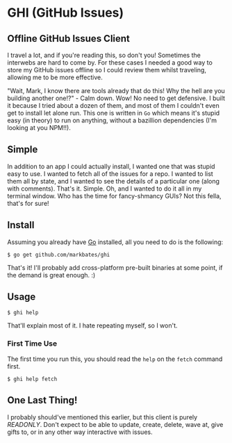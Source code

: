 # GHI (GitHub Issues)

## Offline GitHub Issues Client

I travel a lot, and if you're reading this, so don't you! Sometimes the interwebs are hard to come by. For these cases I needed a good way to store my GitHub issues offline so I could review them whilst traveling, allowing me to be more effective.

"Wait, Mark, I know there are tools already that do this! Why the hell are you building another one!?" - Calm down. Wow! No need to get defensive. I built it because I tried about a dozen of them, and most of them I couldn't even get to install let alone run. This one is written in `Go` which means it's stupid easy (in theory) to run on anything, without a bazillion dependencies (I'm looking at you NPM!!).

## Simple

In addition to an app I could actually install, I wanted one that was stupid easy to use. I wanted to fetch all of the issues for a repo. I wanted to list them all by state, and I wanted to see the details of a particular one (along with comments). That's it. Simple. Oh, and I wanted to do it all in my terminal window. Who has the time for fancy-shmancy GUIs? Not this fella, that's for sure!

## Install

Assuming you already have [Go](https://golang.org) installed, all you need to do is the following:

```
$ go get github.com/markbates/ghi
```

That's it! I'll probably add cross-platform pre-built binaries at some point, if the demand is great enough. :)

## Usage

```
$ ghi help
```

That'll explain most of it. I hate repeating myself, so I won't.

### First Time Use

The first time you run this, you should read the `help` on the `fetch` command first.

```
$ ghi help fetch
```

## One Last Thing!

I probably should've mentioned this earlier, but this client is purely *READONLY*. Don't expect to be able to update, create, delete, wave at, give gifts to, or in any other way interactive with issues.
